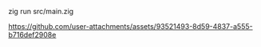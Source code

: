 zig run src/main.zig



https://github.com/user-attachments/assets/93521493-8d59-4837-a555-b716def2908e

